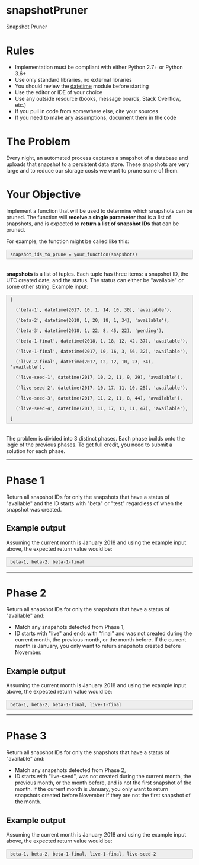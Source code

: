 # snapshotPruner
Snapshot Pruner
<html>

<h1>Rules</h1>

<ul>
	<li>Implementation must be compliant with either Python 2.7+ or Python 3.6+</li>
	<li>Use only standard libraries, no external libraries</li>
	<li>You should review the <a href="https://docs.python.org/3/library/datetime.html">datetime</a> module before starting</li>
	<li>Use the editor or IDE of your choice</li>
	<li>Use any outside resource (books, message boards, Stack Overflow, etc.)</li>
	<li>If you pull in code from somewhere else, cite your sources</li>
	<li>If you need to make any assumptions, document them in the code</li>
</ul>

         
<h1>The Problem</h1>

<p>Every night, an automated process captures a snapshot of a database and uploads that snapshot to a persistent data store. These snapshots are very large and to reduce our storage costs we want to prune some of them.</p>

<h1>Your Objective</h1>

<p>Implement a function that will be used to determine which snapshots can be pruned. The function will <strong>receive a single parameter</strong> that is a list of snapshots, and is expected to <strong>return a list of snapshot IDs</strong> that can be pruned.</p>

<p>For example, the function might be called like this:</p>

<div style="background:#eeeeee; border:1px solid #cccccc; padding:5px 10px"><code>snapshot_ids_to_prune = your_function(snapshots)</code></div>

<p><br>
<strong>snapshots</strong>&nbsp;is a list of tuples.&nbsp;Each tuple has three items: a snapshot ID, the UTC created date, and the status. The status can either be "available" or some other string. Example input:</p>

<div style="background:#eeeeee; border:1px solid #cccccc; padding:5px 10px">
<code>[<br>
&nbsp; ('beta-1', datetime(2017, 10, 1, 14, 10, 30), 'available'),<br>
&nbsp; ('beta-2', datetime(2018, 1, 20, 18, 1, 34), 'available'),<br>
&nbsp; ('beta-3', datetime(2018, 1, 22, 8, 45, 22), 'pending'),<br>
&nbsp; ('beta-1-final', datetime(2018, 1, 18, 12, 42, 37), 'available'),<br>
&nbsp; ('live-1-final', datetime(2017, 10, 16, 3, 56, 32), 'available'),<br>
&nbsp; ('live-2-final', datetime(2017, 12, 12, 10, 23, 34), 'available'),<br>
&nbsp; ('live-seed-1', datetime(2017, 10, 2, 11, 9, 29), 'available'),<br>
&nbsp; ('live-seed-2', datetime(2017, 10, 17, 11, 10, 25), 'available'),<br>
&nbsp; ('live-seed-3', datetime(2017, 11, 2, 11, 8, 44), 'available'),<br>
&nbsp; ('live-seed-4', datetime(2017, 11, 17, 11, 11, 47), 'available'),<br>
]</code></div>

<p><br>
The problem is divided into 3 distinct phases. Each phase builds onto the logic of the previous phases. To get full credit, you need to submit a solution for each phase.&nbsp;</p>

<hr>
<h1>Phase 1</h1>

<p>Return all snapshot IDs for only the snapshots that have a status of "available" and the ID starts with "beta" or "test" regardless of when the snapshot was created.</p>

<h2>Example output</h2>

<p>Assuming the current month is January 2018 and using the example input above, the expected return value would be:</p>

<div style="background:#eeeeee; border:1px solid #cccccc; padding:5px 10px"><code>beta-1, beta-2, beta-1-final</code></div>

<hr>
<h1>Phase 2</h1>

<p>Return all snapshot IDs for only the snapshots that have a status of "available" and:</p>

<ul>
	<li>Match any snapshots detected from Phase 1,</li>
	<li>ID starts with "live" and ends with "final" and was not created during the current month, the previous month, or the month before. If the current month is January, you only want to return snapshots created before November.</li>
</ul>

<h2>Example output</h2>

<p>Assuming the current month is January 2018 and using the example input above, the expected return value would be:</p>

<div style="background:#eeeeee; border:1px solid #cccccc; padding:5px 10px"><code>beta-1, beta-2, beta-1-final, live-1-final</code></div>

<hr>
<h1>Phase 3</h1>

<p>Return all snapshot IDs for only the snapshots that have a status of "available" and:</p>

<ul>
	<li>Match any snapshots detected from Phase 2,</li>
	<li>ID starts with "live-seed", was not created during the current month, the previous month, or the month before, and is not the first snapshot of the month. If the current month is January, you only want to return snapshots created before November if they are not the first snapshot of the month.</li>
</ul>

<h2>Example output</h2>

<p>Assuming the current month is January 2018 and using the example input above, the expected return value would be:</p>

<div style="background:#eeeeee; border:1px solid #cccccc; padding:5px 10px"><code>beta-1, beta-2, beta-1-final, live-1-final, live-seed-2</code></div>

<p>&nbsp;</p>

    
    

</body></html>
